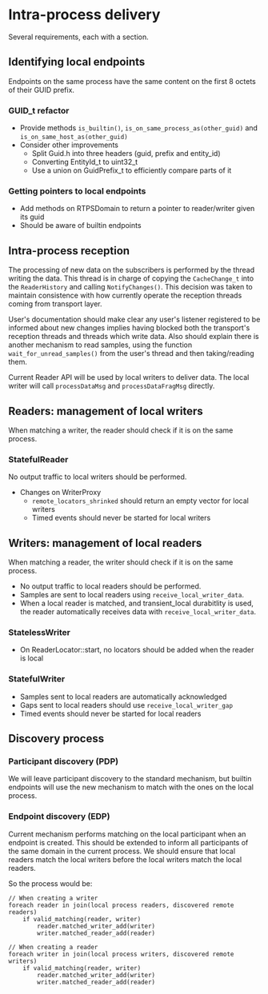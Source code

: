 # Intra-process delivery

Several requirements, each with a section.

## Identifying local endpoints
Endpoints on the same process have the same content on the first 8 octets of their GUID prefix. 

### GUID_t refactor
* Provide methods `is_builtin()`, `is_on_same_process_as(other_guid)` and `is_on_same_host_as(other_guid)`
* Consider other improvements
    * Split Guid.h into three headers (guid, prefix and entity_id)
    * Converting EntityId_t to uint32_t
    * Use a union on GuidPrefix_t to efficiently compare parts of it

### Getting pointers to local endpoints
* Add methods on RTPSDomain to return a pointer to reader/writer given its guid
* Should be aware of builtin endpoints

## Intra-process reception
The processing of new data on the subscribers is performed by the thread writing the data.
This thread is in charge of copying the `CacheChange_t` into the `ReaderHistory` and calling `NotifyChanges()`.
This decision was taken to maintain consistence with how currently operate the reception threads coming from transport
layer.

User's documentation should make clear any user's listener registered to be informed about new changes implies having
blocked both the transport's reception threads and threads which write data.
Also should explain there is another mechanism to read samples, using the function `wait_for_unread_samples()` from the
user's thread and then taking/reading them.

Current Reader API will be used by local writers to deliver data. The local writer will call `processDataMsg` and
`processDataFragMsg` directly.

## Readers: management of local writers
When matching a writer, the reader should check if it is on the same process.

### StatefulReader
No output traffic to local writers should be performed.
* Changes on WriterProxy
    * `remote_locators_shrinked` should return an empty vector for local writers
    * Timed events should never be started for local writers

## Writers: management of local readers
When matching a reader, the writer should check if it is on the same process.
* No output traffic to local readers should be performed.
* Samples are sent to local readers using `receive_local_writer_data`.
* When a local reader is matched, and transient_local durabitlity is used, the reader automatically receives data with `receive_local_writer_data`.

### StatelessWriter
* On ReaderLocator::start, no locators should be added when the reader is local

### StatefulWriter
* Samples sent to local readers are automatically acknowledged
* Gaps sent to local readers should use `receive_local_writer_gap`
* Timed events should never be started for local readers

## Discovery process

### Participant discovery (PDP)
We will leave participant discovery to the standard mechanism, but builtin endpoints will use the new
mechanism to match with the ones on the local process.

### Endpoint discovery (EDP)
Current mechanism performs matching on the local participant when an endpoint is created. 
This should be extended to inform all participants of the same domain in the current process.
We should ensure that local readers match the local writers before the local writers match the local readers.

So the process would be:
```
// When creating a writer
foreach reader in join(local process readers, discovered remote readers)
    if valid_matching(reader, writer)
        reader.matched_writer_add(writer)
        writer.matched_reader_add(reader)

// When creating a reader
foreach writer in join(local process writers, discovered remote writers)
    if valid_matching(reader, writer)
        reader.matched_writer_add(writer)
        writer.matched_reader_add(reader)
```

